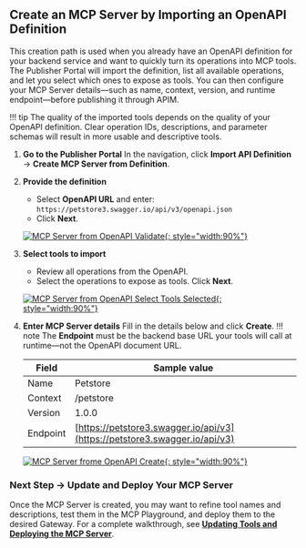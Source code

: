 ## Create an MCP Server by Importing an OpenAPI Definition

This creation path is used when you already have an OpenAPI definition for your backend service and want to quickly turn its operations into MCP tools.
The Publisher Portal will import the definition, list all available operations, and let you select which ones to expose as tools.
You can then configure your MCP Server details—such as name, context, version, and runtime endpoint—before publishing it through APIM.

!!! tip
   The quality of the imported tools depends on the quality of your OpenAPI definition. Clear operation IDs, descriptions, and parameter schemas will result in more usable and descriptive tools.

1. **Go to the Publisher Portal**
   In the navigation, click **Import API Definition** → **Create MCP Server from Definition**.

2. **Provide the definition**

   * Select **OpenAPI URL** and enter:
     `https://petstore3.swagger.io/api/v3/openapi.json`
   * Click **Next**.

   [![MCP Server from OpenAPI Validate]({{base_path}}/assets/img/mcp/create-mcp-servers-from-open-api-validate.png){: style="width:90%"}]({{base_path}}/assets/img/mcp/create-mcp-servers-from-open-api-validate.png)

3. **Select tools to import**

   * Review all operations from the OpenAPI.
   * Select the operations to expose as tools.
     Click **Next**.

   [![MCP Server from OpenAPI Select Tools Selected]({{base_path}}/assets/img/mcp/create-mcp-servers-from-open-api-tools-selected.png){: style="width:90%"}]({{base_path}}/assets/img/mcp/create-mcp-servers-from-open-api-tools-selected.png)

4. **Enter MCP Server details**
   Fill in the details below and click **Create**.
   !!! note
   The **Endpoint** must be the backend base URL your tools will call at runtime—not the OpenAPI document URL.

   | Field    | Sample value                                                               |
   | -------- | -------------------------------------------------------------------------- |
   | Name     | Petstore                                                                   |
   | Context  | /petstore                                                                  |
   | Version  | 1.0.0                                                                      |
   | Endpoint | [https://petstore3.swagger.io/api/v3](https://petstore3.swagger.io/api/v3) |


   [![MCP Server frome OpenAPI Create]({{base_path}}/assets/img/mcp/create-mcp-servers-from-open-api-create.png){: style="width:90%"}]({{base_path}}/assets/img/mcp/create-mcp-servers-from-open-api-create.png)


### Next Step → Update and Deploy Your MCP Server

Once the MCP Server is created, you may want to refine tool names and descriptions, test them in the MCP Playground, and deploy them to the desired Gateway.
For a complete walkthrough, see **[Updating Tools and Deploying the MCP Server](./update-and-deploy-mcp-server.md)**.
